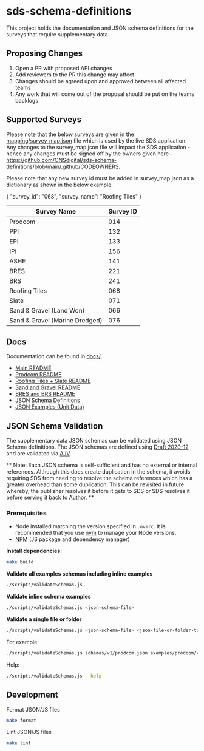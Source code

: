 # sds-schema-definitions

This project holds the documentation and JSON schema definitions for the surveys that require supplementary data.

## Proposing Changes

1. Open a PR with proposed API changes
2. Add reviewers to the PR this change may affect
3. Changes should be agreed upon and approved between all affected teams
4. Any work that will come out of the proposal should be put on the teams backlogs

## Supported Surveys

Please note that the below surveys are given in the [mapping/survey_map.json](mapping/survey_map.json) file which is used by the live SDS application.
Any changes to the survey_map.json file will impact the SDS application - hence any changes must be signed off by the owners
given here - https://github.com/ONSdigital/sds-schema-definitions/blob/main/.github/CODEOWNERS.

Please note that any new survey id must be added in survey_map.json as a dictionary as shown in the below example.

{ "survey_id": "068", "survey_name": "Roofing Tiles" }

| Survey Name                    | Survey ID |
| ------------------------------ | --------- |
| Prodcom                        | 014       |
| PPI                            | 132       |
| EPI                            | 133       |
| IPI                            | 156       |
| ASHE                           | 141       |
| BRES                           | 221       |
| BRS                            | 241       |
| Roofing Tiles                  | 068       |
| Slate                          | 071       |
| Sand & Gravel (Land Won)       | 066       |
| Sand & Gravel (Marine Dredged) | 076       |

## Docs

Documentation can be found in [docs/](./docs).

- [Main README](docs/README.md)
- [Prodcom README](docs/prodcom.md)
- [Roofing Tiles + Slate README](docs/roofing_tiles_slate)
- [Sand and Gravel README](docs/sand_and_gravel)
- [BRES and BRS README](docs/bres_and_brs.md)
- [JSON Schema Definitions](schemas)
- [JSON Examples (Unit Data)](examples)

## JSON Schema Validation

The supplementary data JSON schemas can be validated using JSON Schema definitions. The JSON schemas are defined using [Draft 2020-12](https://json-schema.org/specification-links.html#2020-12) and are validated via [AJV](https://ajv.js.org/).

** Note: Each JSON schema is self-sufficient and has no external or internal references. Although this does create duplication in the schema, it avoids requiring SDS from needing to resolve the schema references which has a greater overhead than some duplication. This can be revisited in future whereby, the publisher resolves it before it gets to SDS or SDS resolves it before serving it back to Author. **

### Prerequisites

- Node installed matching the version specified in `.nvmrc`. It is recommended that you use [nvm](https://github.com/nvm-sh/nvm) to manage your Node versions.
- [NPM](https://docs.npmjs.com/downloading-and-installing-node-js-and-npm) (JS package and dependency manager)

**Install dependencies:**

```bash
make build
```

**Validate all examples schemas including inline examples**

```bash
./scripts/validateSchemas.js
```

**Validate inline schema examples**

```bash
./scripts/validateSchemas.js <json-schema-file>
```

**Validate a single file or folder**

```bash
./scripts/validateSchemas.js <json-schema-file> <json-file-or-folder-to-validate>
```

For example:

```bash
./scripts/validateSchemas.js schemas/v1/prodcom.json examples/prodcom/v1.json
```

Help:

```bash
./scripts/validateSchemas.js --help
```

## Development

Format JSON/JS files

```bash
make format
```

Lint JSON/JS files

```bash
make lint
```
